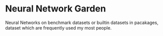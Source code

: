 # Neural Network Garden
Neural Networks on benchmark datasets or builtin datasets in pacakages, dataset which are frequently used my most people.
